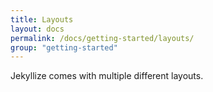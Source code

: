 ```yaml
---
title: Layouts
layout: docs
permalink: /docs/getting-started/layouts/
group: "getting-started"
---
```


Jekyllize comes with multiple different layouts.